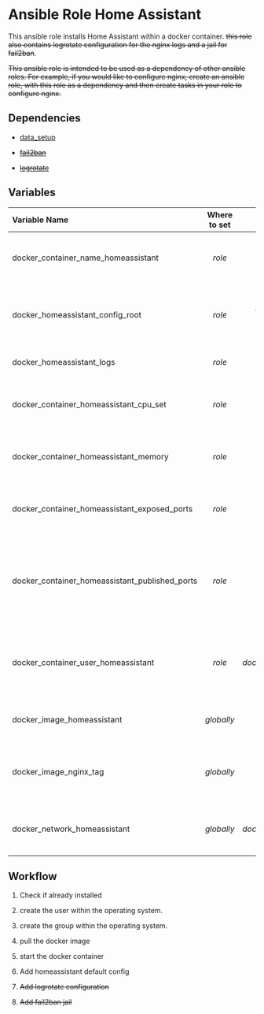 # Ansible Role Home Assistant
This ansible role installs Home Assistant within a docker container. ~~this role also contains logrotate configuration for the nginx logs and a jail for fail2ban~~.

~~This ansible role is intended to be used as a dependency of other ansible roles. For example, if you would like to configure nginx, create an ansible role, with this role as a dependency and then create tasks in your role to configure nginx.~~


## Dependencies

- [data_setup](../data_setup)

- ~~[fail2ban](../fail2ban)~~

- ~~[logrotate](../logrotate)~~


## Variables

| Variable Name | Where to set | Default Value | Description |
|:---|:---:|:---:|:---|
| docker_container_name_homeassistant | _role_ | _home_assistant_ | The name the docker container will be given. |
| docker_homeassistant_config_root | _role_ | _{{ directory_structure_config }}/{{ docker_container_name_nginx }}_ | Root directory for the docker contaner data. |
| docker_homeassistant_logs | _role_ | _{{ directory_structure_logs }}/{{ docker_container_name_nginx }}_ | The nginx log directory. |
| docker_container_homeassistant_cpu_set | _role_ | _0:3_ | Which CPUs the docker container will use. |
| docker_container_homeassistant_memory | _role_ | _0_ | The allocated memory for the docker container. |
| docker_container_homeassistant_exposed_ports | _role_ | _[8123]_ | The ports to expose to other docker containers. |
| docker_container_homeassistant_published_ports | _role_ | _None_ | **_Optional_** The ports to publically make available from the docker container. |
| docker_container_user_homeassistant | _role_ | _{{ docker_container_name_homeassistant }}"_ | **_Mandatory_** The system user and group to create for the data directories. |
| docker_image_homeassistant | _globally_ | _homeassistant/home-assistant_ | The docker image to use for the container. |
| docker_image_nginx_tag | _globally_ | _None_ | **_Mandatory_** The docker image tag to use for the container. |
| docker_network_homeassistant | _globally_ | _{{ docker_container_name_homeassistant }}"_ | The name of the docker network to create. |


## Workflow

1. Check if already installed

1. create the user within the operating system.

1. create the group within the operating system.

1. pull the docker image

1. start the docker container

1. Add homeassistant default config

1. ~~Add logrotate configuration~~

1. ~~Add fail2ban jail~~
